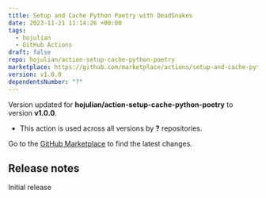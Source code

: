```yaml
---
title: Setup and Cache Python Poetry with DeadSnakes
date: 2023-11-21 11:14:26 +00:00
tags:
  - hojulian
  - GitHub Actions
draft: false
repo: hojulian/action-setup-cache-python-poetry
marketplace: https://github.com/marketplace/actions/setup-and-cache-python-poetry-with-deadsnakes
version: v1.0.0
dependentsNumber: "?"
---
```



Version updated for **hojulian/action-setup-cache-python-poetry** to version **v1.0.0**.
- This action is used across all versions by **?** repositories.

Go to the [GitHub Marketplace](https://github.com/marketplace/actions/setup-and-cache-python-poetry-with-deadsnakes) to find the latest changes.

## Release notes

Initial release
